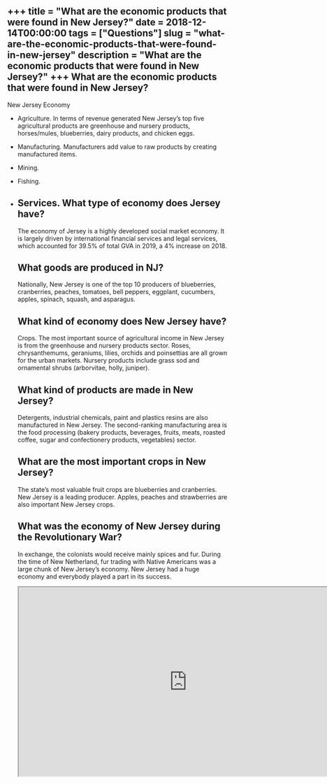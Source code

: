 +++
title = "What are the economic products that were found in New Jersey?"
date = 2018-12-14T00:00:00
tags = ["Questions"]
slug = "what-are-the-economic-products-that-were-found-in-new-jersey"
description = "What are the economic products that were found in New Jersey?"
+++
What are the economic products that were found in New Jersey?
-------------------------------------------------------------

New Jersey Economy

- Agriculture. In terms of revenue generated New Jersey’s top five agricultural products are greenhouse and nursery products, horses/mules, blueberries, dairy products, and chicken eggs.
- Manufacturing. Manufacturers add value to raw products by creating manufactured items.
- Mining.
- Fishing.
- Services. What type of economy does Jersey have?
    --------------------------------------
    
    The economy of Jersey is a highly developed social market economy. It is largely driven by international financial services and legal services, which accounted for 39.5% of total GVA in 2019, a 4% increase on 2018.
    
    What goods are produced in NJ?
    ------------------------------
    
    Nationally, New Jersey is one of the top 10 producers of blueberries, cranberries, peaches, tomatoes, bell peppers, eggplant, cucumbers, apples, spinach, squash, and asparagus.
    
    What kind of economy does New Jersey have?
    ------------------------------------------
    
    Crops. The most important source of agricultural income in New Jersey is from the greenhouse and nursery products sector. Roses, chrysanthemums, geraniums, lilies, orchids and poinsettias are all grown for the urban markets. Nursery products include grass sod and ornamental shrubs (arborvitae, holly, juniper).
    
    What kind of products are made in New Jersey?
    ---------------------------------------------
    
    Detergents, industrial chemicals, paint and plastics resins are also manufactured in New Jersey. The second-ranking manufacturing area is the food processing (bakery products, beverages, fruits, meats, roasted coffee, sugar and confectionery products, vegetables) sector.
    
    What are the most important crops in New Jersey?
    ------------------------------------------------
    
    The state’s most valuable fruit crops are blueberries and cranberries. New Jersey is a leading producer. Apples, peaches and strawberries are also important New Jersey crops.
    
    What was the economy of New Jersey during the Revolutionary War?
    ----------------------------------------------------------------
    
    In exchange, the colonists would receive mainly spices and fur. During the time of New Netherland, fur trading with Native Americans was a large chunk of New Jersey’s economy. New Jersey had a huge economy and everybody played a part in its success.
    
    <iframe allow="accelerometer; autoplay; clipboard-write; encrypted-media; gyroscope; picture-in-picture" allowfullscreen="" class="__youtube_prefs__  epyt-is-override  no-lazyload" data-no-lazy="1" data-origheight="433" data-origwidth="770" data-skipgform_ajax_framebjll="" height="433" id="_ytid_55939" loading="lazy" src="https://www.youtube.com/embed/VJqJnlLZ5IY?enablejsapi=1&autoplay=0&cc_load_policy=0&cc_lang_pref=&iv_load_policy=1&loop=0&modestbranding=0&rel=1&fs=1&playsinline=0&autohide=2&theme=dark&color=red&controls=1&" title="YouTube player" width="770"></iframe>